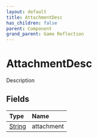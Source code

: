 ```yaml
---
layout: default
title: AttachmentDesc
has_children: false
parent: Component
grand_parent: Game Reflection
---
```

# AttachmentDesc
Description 

## Fields

| Type | Name |
|:-------------|:--------------|
| [String](/docs/game-reflection/components/string) | attachment |

